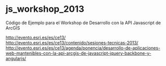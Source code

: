 js_workshop_2013
================

Código de Ejemplo para el Workshop de Desarrollo con la API Javascript de ArcGIS

http://evento.esri.es/es/ce13/
http://evento.esri.es/es/ce13/contenido/sesiones-tecnicas-2013/
http://evento.esri.es/es/ce13/agenda/ponencia/desarrollo-de-aplicaciones-web-mantenibles-con-la-api-arcgis-de-javascript-jquery-backbone-y-angularjs/


